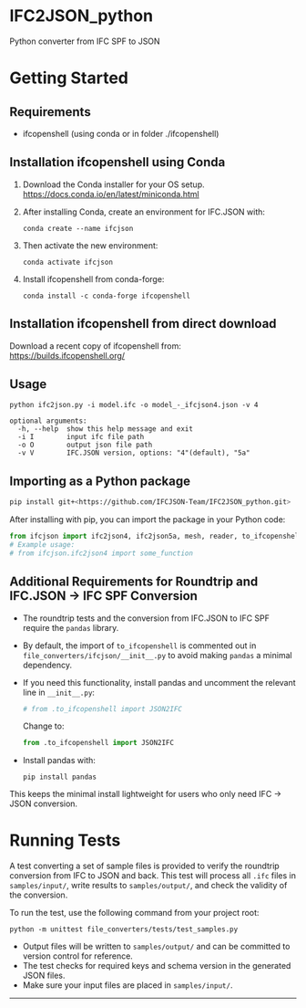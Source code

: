 # IFC2JSON_python

Python converter from IFC SPF to JSON

# Getting Started

## Requirements

- ifcopenshell (using conda or in folder ./ifcopenshell)

## Installation ifcopenshell using Conda

1. Download the Conda installer for your OS setup. <https://docs.conda.io/en/latest/miniconda.html>
2. After installing Conda, create an environment for IFC.JSON with:

    ```
    conda create --name ifcjson
    ```

3. Then activate the new environment:

    ```
    conda activate ifcjson
    ```

4. Install ifcopenshell from conda-forge:

    ```
    conda install -c conda-forge ifcopenshell
    ```

## Installation ifcopenshell from direct download

Download a recent copy of ifcopenshell from: <https://builds.ifcopenshell.org/>

## Usage

```
python ifc2json.py -i model.ifc -o model_-_ifcjson4.json -v 4
```

```
optional arguments:
  -h, --help  show this help message and exit
  -i I        input ifc file path
  -o O        output json file path
  -v V        IFC.JSON version, options: "4"(default), "5a"
```

## Importing as a Python package

```bash
pip install git+<https://github.com/IFCJSON-Team/IFC2JSON_python.git>
```

After installing with pip, you can import the package in your Python code:

```python
from ifcjson import ifc2json4, ifc2json5a, mesh, reader, to_ifcopenshell, common
# Example usage:
# from ifcjson.ifc2json4 import some_function
```

## Additional Requirements for Roundtrip and IFC.JSON → IFC SPF Conversion

- The roundtrip tests and the conversion from IFC.JSON to IFC SPF require the `pandas` library.
- By default, the import of `to_ifcopenshell` is commented out in `file_converters/ifcjson/__init__.py` to avoid making `pandas` a minimal dependency.
- If you need this functionality, install pandas and uncomment the relevant line in `__init__.py`:

    ```python
    # from .to_ifcopenshell import JSON2IFC
    ```

    Change to:

    ```python
    from .to_ifcopenshell import JSON2IFC
    ```

- Install pandas with:

    ```
    pip install pandas
    ```

This keeps the minimal install lightweight for users who only need IFC → JSON conversion.

# Running Tests

A test converting a set of sample files is provided to verify the roundtrip conversion from IFC to JSON and back.
This test will process all `.ifc` files in `samples/input/`, write results to `samples/output/`, and check the validity of the conversion.

To run the test, use the following command from your project root:

```
python -m unittest file_converters/tests/test_samples.py
```

- Output files will be written to `samples/output/` and can be committed to version control for reference.
- The test checks for required keys and schema version in the generated JSON files.
- Make sure your input files are placed in `samples/input/`.

---
